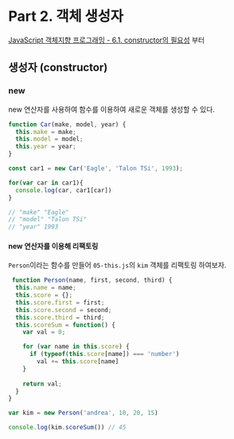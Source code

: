 # Part 2. 객체 생성자

[JavaScript 객체지향 프로그래밍 - 6.1. constructor의 필요성](https://www.youtube.com/watch?v=cTR00wW-kZo&list=PLuHgQVnccGMAMctarDlPyv6upFUUnpSO3&index=8) 부터

## 생성자 (constructor)

### new

new 연산자를 사용하여 함수를 이용하여 새로운 객체를 생성할 수 있다. 

``` javascript
function Car(make, model, year) {
  this.make = make;
  this.model = model;
  this.year = year;
}

const car1 = new Car('Eagle', 'Talon TSi', 1993);

for(var car in car1){
  console.log(car, car1[car])
}

// "make" "Eagle"
// "model" "Talon TSi"
// "year" 1993
```

#### new 연산자를 이용해 리팩토링

`Person`이라는 함수를 만들어 `05-this.js`의 `kim` 객체를 리팩토링 하여보자.

``` javascript
 function Person(name, first, second, third) {
  this.name = name;
  this.score = {};
  this.score.first = first;
  this.score.second = second;
  this.score.third = third;
  this.scoreSum = function() {
    var val = 0;

    for (var name in this.score) {
      if (typeof(this.score[name]) === 'number')
        val += this.score[name]
    }
    
    return val;
  }
}

var kim = new Person('andrea', 10, 20, 15)

console.log(kim.scoreSum()) // 45
```